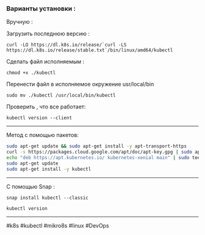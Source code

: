 ### Варианты установки : 

Вручную :

Загрузить последнюю версию :
```
curl -LO https://dl.k8s.io/release/`curl -LS https://dl.k8s.io/release/stable.txt`/bin/linux/amd64/kubectl
```
Сделать файл исполняемым : 
```
chmod +x ./kubectl
```
Перенести файл в исполняемое окружение usr/local/bin
```
sudo mv ./kubectl /usr/local/bin/kubectl
```
Проверить , что все работает:
```
kubectl version --client
```

----
Метод с помощью пакетов:

```bash
sudo apt-get update && sudo apt-get install -y apt-transport-https
curl -s https://packages.cloud.google.com/apt/doc/apt-key.gpg | sudo apt-key add -
echo "deb https://apt.kubernetes.io/ kubernetes-xenial main" | sudo tee -a /etc/apt/sources.list.d/kubernetes.list
sudo apt-get update
sudo apt-get install -y kubectl
```

----
С помощью Snap : 

```shell
snap install kubectl --classic

kubectl version
```


----
#k8s #kubectl #mikro8s #linux #DevOps 